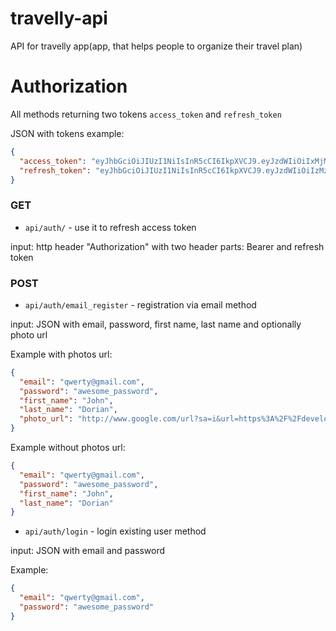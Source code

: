 # travelly-api
API for travelly app(app, that helps people to organize their travel plan)

# Authorization

All methods returning two tokens `access_token` and `refresh_token`

JSON with tokens example:
```json
{
  "access_token": "eyJhbGciOiJIUzI1NiIsInR5cCI6IkpXVCJ9.eyJzdWIiOiIxMjM0NTY3ODkwIiwibmFtZSI6IkpvaG4gRG9lIiwiaWF0IjoxNTE2MjM5MDIyfQ.SflKxwRJSMeKKF2QT4fwpMeJf36POk6yJV_adQssw5c",
  "refresh_token": "eyJhbGciOiJIUzI1NiIsInR5cCI6IkpXVCJ9.eyJzdWIiOiIzMzM0NTc3ODkwIiwibmFtZSI6IkdvZ2kiLCJpYXQiOjM1MTYyMzkwMjJ9.pZm2pmR7FoyI0hwfSF_OMuE7tD3MVqeN6-D2UuVSYnQ.eyJzdWIiOiIxMzM0NTY3ODkwIiwibmFtZSI6IkpvaG4gRG9yaWFuIiwiaWF0IjoxNTE2MjM5MDIyfQ.UCSQHuC44ByGLwA7F5gcYea2rruRlbH6_kXuVv7_6Rg"
}
```

### GET 
- `api/auth/` - use it to refresh access token 
  
input: http header "Authorization" with two header parts: Bearer and refresh token

### POST
- `api/auth/email_register` - registration via email method
  
input: JSON with email, password, first name, last name and optionally photo url

Example with photos url:
```json
{
  "email": "qwerty@gmail.com",
  "password": "awesome_password",
  "first_name": "John",
  "last_name": "Dorian",
  "photo_url": "http://www.google.com/url?sa=i&url=https%3A%2F%2Fdeveloper.mozilla.org%2Fen-US%2Fdocs%2FWeb%2FHTML%2FElement%2Fimg&psig=AOvVaw2Sx5WUbOxNOXkF4Px38IOk&ust=1616444812929000&source=images&cd=vfe&ved=0CAIQjRxqFwoTCKilgqmcwu8CFQAAAAAdAAAAABAI"
}
```

Example without photos url:
```json
{
  "email": "qwerty@gmail.com",
  "password": "awesome_password",
  "first_name": "John",
  "last_name": "Dorian"
}
```

- `api/auth/login` - login existing user method

input: JSON with email and password

Example:
```json
{
  "email": "qwerty@gmail.com",
  "password": "awesome_password"
}
```